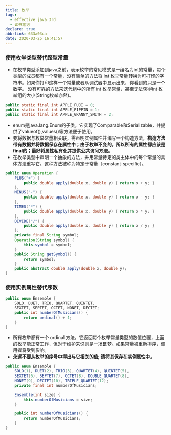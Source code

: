 ```yaml
---
title: 枚举
tags:
  - effective java 3rd
  - 读书笔记
declare: true
abbrlink: 633a03ca
date: 2020-03-25 16:41:57
---
```

### 使用枚举类型替代整型常量
+ 在枚举类型添加到java之前，表示枚举的常见模式是一组名为int的常量，每个类型的成员都有一个常量，没有简单的方法将 int 枚举常量转换为可打印的字符串。如果你打印这样一个常量或者从调试器中显示出来，你看到的只是一个数字。 没有可靠的方法来迭代组中的所有 int 枚举常量，甚至无法获得int 枚举组的大小(String枚举亦然)。
<!-- more -->
```java
public static final int APPLE_FUJI = 0;
public static final int APPLE_PIPPIN = 1;
public static final int APPLE_GRANNY_SMITH = 2;
```
+ enum是java.lang.Enum的子类，它实现了Comparable和Serializable，并提供了valueof(),values()等方法便于使用。
+ 要将数据与枚举常量相关联，需声明实例属性并编写一个构造方法，**构造方法带有数据并将数据保存在属性中；由于枚举不变的，所以所有的属性都应该是final的；最好将属性私有化并提供公共访问方法。**
+ 在枚举类型中声明一个抽象的方法，并用常量特定的类主体中的每个常量的具体方法重写它。这种方法被称为特定于常量（constant-specific）。
```java
public enum Operation {
    PLUS("+") {
        public double apply(double x, double y) { return x + y; }
    },
    MINUS("-") {
        public double apply(double x, double y) { return x - y; }
    },
    TIMES("*") {
        public double apply(double x, double y) { return x * y; }
    },
    DIVIDE("/") {
        public double apply(double x, double y) { return x / y; }
    };
    private final String symbol;
    Operation(String symbol) { 
        this.symbol = symbol; 
    }
    public String getSymbol() { 
        return symbol; 
    }
    public abstract double apply(double x, double y);
}
```

### 使用实例属性替代序数
```java
public enum Ensemble {
    SOLO, DUET, TRIO, QUARTET, QUINTET,
    SEXTET, SEPTET, OCTET, NONET, DECTET;
    public int numberOfMusicians() { 
        return ordinal() + 1; 
    }
}
```
+ 所有枚举都有一个 ordinal 方法，它返回每个枚举常量类型的数值位置，上面的枚举能正常工作，但对于维护来说则是一场噩梦。如果常量被重新排序，调用者将受到影响。
+ **永远不要从枚举的序号中得出与它相关的值; 请将其保存在实例属性中。**
```java
public enum Ensemble {
    SOLO(1), DUET(2), TRIO(3), QUARTET(4), QUINTET(5),
    SEXTET(6), SEPTET(7), OCTET(8), DOUBLE_QUARTET(8),
    NONET(9), DECTET(10), TRIPLE_QUARTET(12);
    private final int numberOfMusicians;

    Ensemble(int size) {
        this.numberOfMusicians = size;
    }

    public int numberOfMusicians() {
        return numberOfMusicians;
    }
}
```